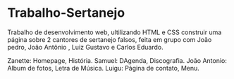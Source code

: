 # Trabalho-Sertanejo
Trabalho de desenvolvimento web, ultilizando HTML e CSS construir uma página sobre 2 cantores de sertanejo falsos, feita em grupo com João pedro, João Antônio , Luiz Gustavo e Carlos Eduardo.

Zanette: Homepage, História.
Samuel: DAgenda, Discografia.
João Antonio: Album de fotos, Letra de Música.
Luigu: Página de contato, Menu.
